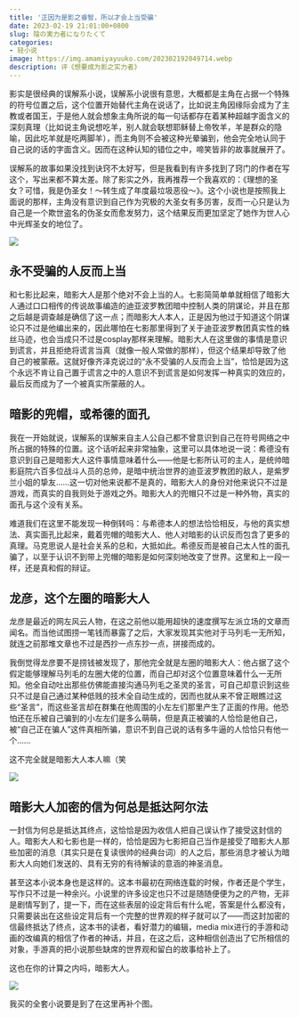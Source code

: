 ```yaml
---
title: '正因为是影之睿智，所以才会上当受骗'
date: 2023-02-19 21:01:00+0800
slug: 陰の実力者になりたくて
categories:
- 轻小说
image: https://img.amamiyayuuko.com/202302192049714.webp
description: 评《想要成为影之实力者》
---
```


影实是很经典的误解系小说，误解系小说很有意思，大概都是主角在占据一个特殊的符号位置之后，这个位置开始替代主角在说话了，比如说主角因缘际会成为了主教或者国王，于是他人就会想象主角所说的每一句话都存在着某种超越字面含义的深刻真理（比如说主角说想吃羊，别人就会联想耶稣替上帝牧羊，羊是群众的隐喻，因此吃羊就是吃两脚羊），而主角则不会被这种光晕骗到，他会完全地认同于自己说的话的字面含义。因而在这种认知的错位之中，啼笑皆非的故事就展开了。

误解系的故事如果没找到诀窍不太好写，但是我看到有许多找到了窍门的作者在写这个，写出来都不算太差。除了影实之外，我再推荐一个我喜欢的：《理想的圣女？可惜，我是伪圣女！～转生成了年度最垃圾恶役～》。这个小说也是按照我上面说的那样，主角没有意识到自己作为究极的大圣女有多厉害，反而一心只是认为自己是一个欺世盗名的伪圣女而愈发努力，这个结果反而更加坚定了她作为世人心中光辉圣女的地位了。

![](https://img.amamiyayuuko.com/202302192108895.jpg)

## 永不受骗的人反而上当

和七影比起来，暗影大人是那个绝对不会上当的人。七影简简单单就相信了暗影大人通过口口相传的传说故事编造的迪亚波罗教团暗中控制人类的阴谋论，并且在那之后越是调查越是确信了这一点；而暗影大人本人，正是因为他过于知道这个阴谋论只不过是他编出来的，因此哪怕在七影那里得到了关于迪亚波罗教团真实性的蛛丝马迹，也会当成只不过是cosplay那样来理解。暗影大人在这里做的事情是意识到谎言，并且拒绝将谎言当真（就像一般人常做的那样），但这个结果却导致了他自己的被蒙蔽。这就好像齐泽克说过的“永不受骗的人反而会上当”，恰恰是因为这个永远不肯让自己置于谎言之中的人意识不到谎言是如何发挥一种真实的效应的，最后反而成为了一个被真实所蒙蔽的人。

## 暗影的兜帽，或希德的面孔

我在一开始就说，误解系的误解来自主人公自己都不曾意识到自己在符号网络之中所占据的特殊的位置。这个话听起来非常抽象，这里可以具体地说一说：希德没有意识到自己是暗影大人这件事情意味着什么——他是七影所认可的主人，是统帅暗影庭院六百多位战斗人员的总帅，是暗中统治世界的迪亚波罗教团的敌人，是紫罗兰小姐的挚友……这一切对他来说都不是真的，暗影大人的身份对他来说只不过是游戏，而真实的自我则处于游戏之外。暗影大人的兜帽只不过是一种外物，真实的面孔与这个没有关系。

难道我们在这里不能发现一种倒转吗：与希德本人的想法恰恰相反，与他的真实想法、真实面孔比起来，戴着兜帽的暗影大人、他人对暗影的认识反而包含了更多的真理。马克思说人是社会关系的总和，大抵如此。希德反而是被自己太人性的面孔骗了，以至于认识不到带上兜帽的暗影是如何深刻地改变了世界。这里和上一段一样，还是真和假的辩证。

## 龙彦，这个左圈的暗影大人

龙彦是最近的网左风云人物，在这之前他以能用超快的速度撰写左派立场的文章而闻名。而当他试图捞一笔钱而暴露了之后，大家发现其实他对于马列毛一无所知，就连之前那堆文章也不过是西抄一点东抄一点，拼接而成的。

我倒觉得龙彦要不是捞钱被发现了，那他完全就是左圈的暗影大人：他占据了这个假定能够理解马列毛的左圈大佬的位置，而自己却对这个位置意味着什么一无所知。他全自动吐出那些仿佛能直接沟通马列毛之圣灵的圣言，可自己却意识到这些只不过是自己通过某种低贱的技术全自动生成的，因而也就从来不曾正眼瞧过这些“圣言”，而这些圣言却在群集在他周围的小左左们那里产生了正面的作用。他恐怕还在乐被自己骗到的小左左们是多么萌萌，但是真正被骗的人恰恰是他自己，被“自己正在骗人”这件真相所骗，意识不到自己说的话有多牛逼的人恰恰只有他一个……

这不完全就是暗影大人本人嘛（笑

![](https://img.amamiyayuuko.com/202302192229694.jpg)

## 暗影大人加密的信为何总是抵达阿尔法

一封信为何总是抵达其终点，这恰恰是因为收信人把自己误认作了接受这封信的人。暗影大人和七影也是一样的，恰恰是因为七影把自己当作是接受了暗影大人那些加密的消息（其实只是在复读很帅的经典台词）的人之后，那些消息才被认为暗影大人向她们发送的、具有无穷的有待解读的意涵的神圣消息。

甚至这本小说本身也是这样的。这本书最初在网络连载的时候，作者还是个学生，写作只不过是一种余兴。小说里的许多设定也只不过是随随便便为之的产物，无非是剧情写到了，提一下，而在这些表层的设定背后有什么呢，答案是什么都没有，只需要装出在这些设定背后有一个完整的世界观的样子就可以了——而这封加密的信最终抵达了终点，这本书的读者，看好潜力的编辑，media mix进行的手游和动画的改编真的相信了作者的神话，并且，在这之后，这种相信创造出了它所相信的对象，手游真的把小说那些缺席的世界观和留白的故事给补上了。

这也在你的计算之内吗，暗影大人。

![](https://img.amamiyayuuko.com/202302192254049.jpg)

我买的全套小说要是到了在这里再补个图。